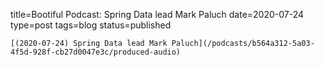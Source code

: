 
title=Bootiful Podcast: Spring Data lead Mark Paluch
date=2020-07-24
type=post
tags=blog
status=published
~~~~~~
[(2020-07-24) Spring Data lead Mark Paluch](/podcasts/b564a312-5a03-4f5d-928f-cb27d0047e3c/produced-audio) 
            